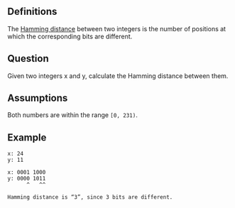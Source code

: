 ## Definitions

The [Hamming distance](hamming) between two integers is the number of positions at which the corresponding bits are different.

## Question

Given two integers x and y, calculate the Hamming distance between them.

## Assumptions

Both numbers are within the range `[0, 231)`.

## Example

```text
x: 24
y: 11

x: 0001 1000
y: 0000 1011
      ^   ^^

Hamming distance is “3”, since 3 bits are different.
```

[hamming]: https://en.wikipedia.org/wiki/Hamming_distance "Hamming Distance"